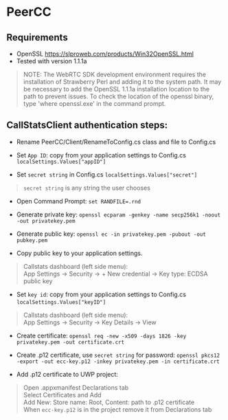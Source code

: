 # PeerCC

## Requirements

* OpenSSL https://slproweb.com/products/Win32OpenSSL.html 
* Tested with version 1.1.1a 
> NOTE: The WebRTC SDK development environment requires the installation of Strawberry Perl and adding it to the system path.  It may be necessary to add the OpenSSL 1.1.1a installation location to the path to prevent issues.  To check the location of the openssl binary, type 'where openssl.exe' in the command prompt.   
    
## CallStatsClient authentication steps:

* Rename PeerCC/Client/RenameToConfig.cs class and file to Config.cs

* Set `App ID`: copy from your application settings to Config.cs 
`localSettings.Values["appID"]`

* Set `secret string` in Config.cs 
`localSettings.Values["secret"]`
> `secret string` is any string the user chooses  
    
* Open Command Prompt: 
`set RANDFILE=.rnd` 

* Generate private key: 
`openssl ecparam -genkey -name secp256k1 -noout -out privatekey.pem`

* Generate public key: 
`openssl ec -in privatekey.pem -pubout -out pubkey.pem`

* Copy public key to your application settings.
> Callstats dashboard (left side menu):       
> App Settings -> Security -> + New credential -> Key type: ECDSA public key   
   
* Set `key id`: copy from your application settings to Config.cs 
`localSettings.Values["keyID"]`  
> Callstats dashboard (left side menu):       
> App Settings -> Security -> Key Details -> View     
    
* Create certificate: 
`openssl req -new -x509 -days 1826 -key privatekey.pem -out certificate.crt`

* Create .p12 certificate, use `secret string` for password: 
`openssl pkcs12 -export -out ecc-key.p12 -inkey privatekey.pem -in certificate.crt`

* Add .p12 certificate to UWP project: 
> Open .appxmanifest Declarations tab     
> Select Certificates and Add      
> Add New: Store name: Root, Content: path to .p12 certificate      
> When `ecc-key.p12` is in the project remove it from Declarations tab   

